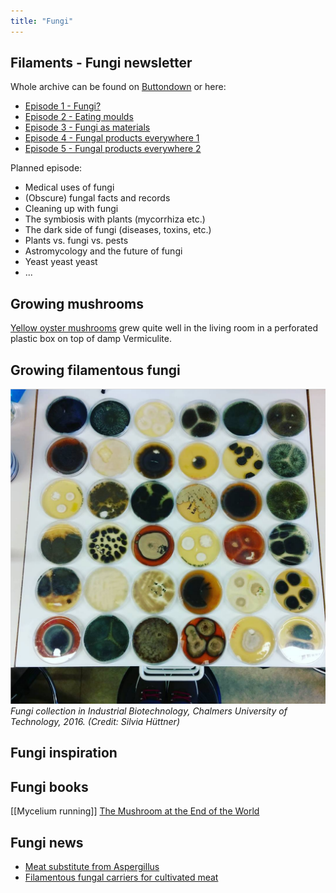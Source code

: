 ```yaml
---
title: "Fungi"
---
```


## Filaments - Fungi newsletter
Whole archive can be found on [Buttondown](https://buttondown.email/Filaments/archive/) or here:
- [Episode 1 - Fungi?](fungi/Episode%201%20-%20Fungi?.md)
- [Episode 2 - Eating moulds](fungi/Episode%202%20-%20Eating%20moulds.md)
- [Episode 3 - Fungi as materials](fungi/Episode%203%20-%20Fungi%20as%20materials.md)
- [Episode 4 - Fungal products everywhere 1](fungi/Episode%204%20-%20Fungal%20products%20everywhere%201.md)
- [Episode 5 - Fungal products everywhere 2](fungi/Episode%205%20-%20Fungal%20products%20everywhere%202.md)

Planned episode:
- Medical uses of fungi
- (Obscure) fungal facts and records
- Cleaning up with fungi
- The symbiosis with plants (mycorrhiza etc.)
- The dark side of fungi (diseases, toxins, etc.)
- Plants vs. fungi vs. pests
- Astromycology and the future of fungi
- Yeast yeast yeast
- ...

## Growing mushrooms
[Yellow oyster mushrooms](fungi/Yellow%20oyster%20mushrooms.md) grew quite well in the living room in a perforated plastic box on top of damp Vermiculite.


## Growing filamentous fungi
![](projects/attachments/Fungi%20plate%20collection%20Indbio.png)
_Fungi collection in Industrial Biotechnology, Chalmers University of Technology, 2016. (Credit: Silvia Hüttner)_


## Fungi inspiration


## Fungi books
[[Mycelium running]]
[The Mushroom at the End of the World](The%20Mushroom%20at%20the%20End%20of%20the%20World)


## Fungi news
- [Meat substitute from Aspergillus](fungi/Meat%20substitute%20from%20Aspergillus.md)
- [Filamentous fungal carriers for cultivated meat](fungi/Filamentous%20fungal%20carriers%20for%20cultivated%20meat.md)
